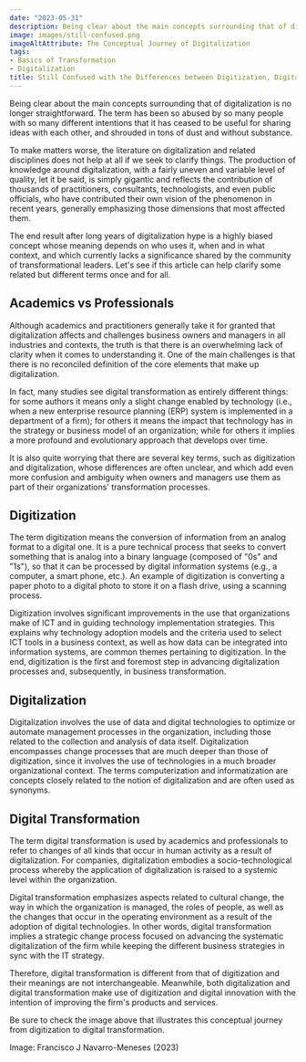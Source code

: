 ```yaml
---
date: "2023-05-31"
description: Being clear about the main concepts surrounding that of digitalization is no longer straightforward. The term has been so abused by so many people with so many different intentions that it has ceased to be useful for sharing ideas with each other, and shrouded in tons of dust and without substance. This article attempts to help clear up some related but different terms once and for all.
image: images/still-confused.png
imageAltAttribute: The Conceptual Journey of Digitalization
tags:
- Basics of Transformation
- Digitalization
title: Still Confused with the Differences between Digitization, Digitalization and Digital Transformation? 
---
```


Being clear about the main concepts surrounding that of digitalization is no longer straightforward. The term has been so abused by so many people with so many different intentions that it has ceased to be useful for sharing ideas with each other, and shrouded in tons of dust and without substance.

To make matters worse, the literature on digitalization and related disciplines does not help at all if we seek to clarify things. The production of knowledge around digitalization, with a fairly uneven and variable level of quality, let it be said, is simply gigantic and reflects the contribution of thousands of practitioners, consultants, technologists, and even public officials, who have contributed their own vision of the phenomenon in recent years, generally emphasizing those dimensions that most affected them.

The end result after long years of digitalization hype is a highly biased concept whose meaning depends on who uses it, when and in what context, and which currently lacks a significance shared by the community of transformational leaders. Let's see if this article can help clarify some related but different terms once and for all.

## Academics vs Professionals

Although academics and practitioners generally take it for granted that digitalization affects and challenges business owners and managers in all industries and contexts, the truth is that there is an overwhelming lack of clarity when it comes to understanding it. One of the main challenges is that there is no reconciled definition of the core elements that make up digitalization.

In fact, many studies see digital transformation as entirely different things: for some authors it means only a slight change enabled by technology (i.e., when a new enterprise resource planning (ERP) system is implemented in a department of a firm); for others it means the impact that technology has in the strategy or business model of an organization; while for others it implies a more profound and evolutionary approach that develops over time.

It is also quite worrying that there are several key terms, such as digitization and digitalization, whose differences are often unclear, and which add even more confusion and ambiguity when owners and managers use them as part of their organizations' transformation processes.

## Digitization

The term digitization means the conversion of information from an analog format to a digital one. It is a pure technical process that seeks to convert something that is analog into a binary language (composed of "0s" and "1s"), so that it can be processed by digital information systems (e.g., a computer, a smart phone, etc.). An example of digitization is converting a paper photo to a digital photo to store it on a flash drive, using a scanning process.

Digitization involves significant improvements in the use that organizations make of ICT and in guiding technology implementation strategies. This explains why technology adoption models and the criteria used to select ICT tools in a business context, as well as how data can be integrated into information systems, are common themes pertaining to digitization. In the end, digitization is the first and foremost step in advancing digitalization processes and, subsequently, in business transformation.

## Digitalization

Digitalization involves the use of data and digital technologies to optimize or automate management processes in the organization, including those related to the collection and analysis of data itself. Digitalization encompasses change processes that are much deeper than those of digitization, since it involves the use of technologies in a much broader organizational context. The terms computerization and informatization are concepts closely related to the notion of digitalization and are often used as synonyms.

## Digital Transformation

The term digital transformation is used by academics and professionals to refer to changes of all kinds that occur in human activity as a result of digitalization. For companies, digitalization embodies a socio-technological process whereby the application of digitalization is raised to a systemic level within the organization.

Digital transformation emphasizes aspects related to cultural change, the way in which the organization is managed, the roles of people, as well as the changes that occur in the operating environment as a result of the adoption of digital technologies. In other words, digital transformation implies a strategic change process focused on advancing the systematic digitalization of the firm while keeping the different business strategies in sync with the IT strategy.

Therefore, digital transformation is different from that of digitization and their meanings are not interchangeable. Meanwhile, both digitalization and digital transformation make use of digitization and digital innovation with the intention of improving the firm's products and services.

Be sure to check the image above that illustrates this conceptual journey from digitization to digital transformation.

Image: Francisco J Navarro-Meneses (2023)